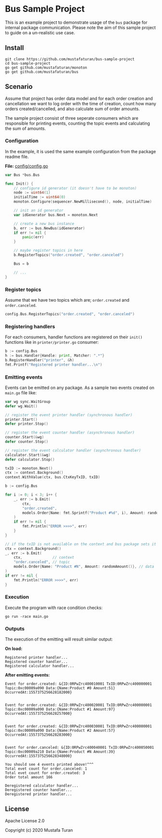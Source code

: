 # Bus Sample Project

This is an example project to demonstrate usage of the `bus` package for
internal package communication. Please note the aim of this sample project to
guide on a un-realistic use case.

## Install

```shell
git clone https://github.com/mustafaturan/bus-sample-project
cd bus-sample-project
go get github.com/mustafaturan/monoton
go get github.com/mustafaturan/bus
```

## Scenario

Assume that project has order data model and for each order creation and
cancellation we want to log order with the time of creation, count how many
orders created/cancelled, and also calculate sum of order amounts.

The sample project consist of three seperate consumers which are responsible
for printing events, counting the topic events and calculating the sum of
amounts.

### Configuration

In the example, it is used the same example configuration from the package
readme file.

**File:** [config/config.go](config/config.go)
```go
var Bus *bus.Bus

func Init() {
	// configure id generator (it doesn't have to be monoton)
	node := uint64(1)
	initialTime := uint64(0)
	monoton.Configure(sequencer.NewMillisecond(), node, initialTime)

	// init an id generator
	var idGenerator bus.Next = monoton.Next

	// create a new bus instance
	b, err := bus.NewBus(idGenerator)
	if err != nil {
		panic(err)
	}

	// maybe register topics in here
	b.RegisterTopics("order.created", "order.canceled")

	Bus = b

	// ...
}
```

### Register topics

Assume that we have two topics which are; `order.created` and `order.canceled`.

```go
config.Bus.RegisterTopics("order.created", "order.canceled")
```

### Registering handlers

For each consumers, handler functions are registered on their `init()` functions
like in `printer/printer.go` consumer:

```go
b := config.Bus
h := bus.Handler{Handle: print, Matcher: ".*"}
b.RegisterHandler("printer", &h)
fmt.Printf("Registered printer handler...\n")
```

### Emitting events

Events can be emitted on any package. As a sample two events created on
`main.go` file like:

```go
var wg sync.WaitGroup
defer wg.Wait()

// register the event printer handler (synchronous handler)
printer.Start()
defer printer.Stop()

// register the event counter handler (asynchronous handler)
counter.Start(&wg)
defer counter.Stop()

// register the event calculator handler (asynchronous handler)
calculator.Start(&wg)
defer calculator.Stop()

txID := monoton.Next()
ctx := context.Background()
context.WithValue(ctx, bus.CtxKeyTxID, txID)

b := config.Bus

for i := 0; i < 3; i++ {
	_, err := b.Emit(
		ctx,
		"order.created",
		models.Order{Name: fmt.Sprintf("Product #%d", i), Amount: randomAmount()},
	)
	if err != nil {
		fmt.Println("ERROR >>>>", err)
	}
}

// if the txID is not available on the context and bus package sets it
ctx = context.Background()
_, err := b.Emit(
	ctx,              // context
	"order.canceled", // topic
	models.Order{Name: "Product #N", Amount: randomAmount()}, // data
)
if err != nil {
	fmt.Println("ERROR >>>>", err)
}
```

### Execution

Execute the program with race condition checks:

```shell
go run -race main.go
```

### Outputs

The execution of the emitting will result similar output:

**On load:**

```shell
Registered printer handler...
Registered counter handler...
Registered calculator handler...
```

**After emitting events:**

```shell
Event for order.created: &{ID:0RPwZrc400010001 TxID:0RPwZrc400000001 Topic:0xc00009a090 Data:{Name:Product #0 Amount:51} OccurredAt:1557375256628182000}


Event for order.created: &{ID:0RPwZrc400020001 TxID:0RPwZrc400000001 Topic:0xc00009a090 Data:{Name:Product #1 Amount:97} OccurredAt:1557375256628257000}


Event for order.created: &{ID:0RPwZrc400030001 TxID:0RPwZrc400000001 Topic:0xc00009a090 Data:{Name:Product #2 Amount:57} OccurredAt:1557375256628283000}


Event for order.canceled: &{ID:0RPwZrc400040001 TxID:0RPwZrc400050001 Topic:0xc00009a210 Data:{Name:Product #N Amount:39} OccurredAt:1557375256628348000}

You should see 4 events printed above!^^^
Total evet count for order.canceled: 1
Total evet count for order.created: 3
Order total amount 166

Deregistered calculator handler...
Deregistered counter handler...
Deregistered printer handler...
```

## License

Apache License 2.0

Copyright (c) 2020 Mustafa Turan
